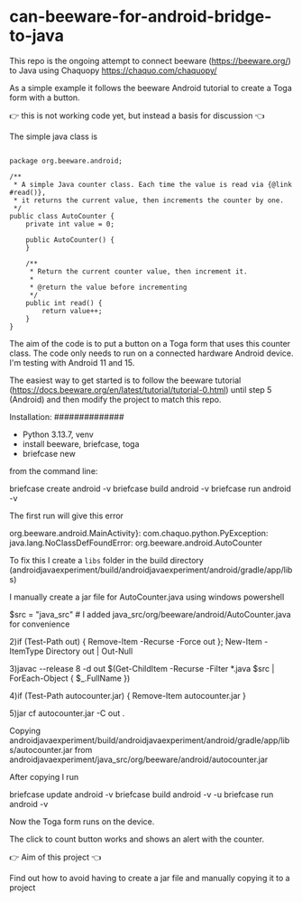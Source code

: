# can-beeware-for-android-bridge-to-java

This repo is the ongoing attempt to connect beeware (https://beeware.org/) to Java using Chaquopy  https://chaquo.com/chaquopy/

As a simple example it follows the beeware Android tutorial to create a Toga form with a button.

👉 this is not working code yet, but instead a basis for discussion 👈

The simple java class is

```

package org.beeware.android;

/**
 * A simple Java counter class. Each time the value is read via {@link #read()},
 * it returns the current value, then increments the counter by one.
 */
public class AutoCounter {
    private int value = 0;

    public AutoCounter() {
    }

    /**
     * Return the current counter value, then increment it.
     *
     * @return the value before incrementing
     */
    public int read() {
        return value++;
    }
}

```

The aim of the code is to put a button on a Toga form that uses this counter class.
The code only needs to run on a connected hardware Android device. I'm testing with Android 11 and 15.

The easiest way to get started is to follow the beeware tutorial (https://docs.beeware.org/en/latest/tutorial/tutorial-0.html) until step 5 (Android) and then 
modify the project to match this repo.


Installation:
##############

- Python 3.13.7, venv
- install beeware, briefcase, toga
- briefcase new

from the command line:

briefcase create  android -v
briefcase build  android -v
briefcase run  android -v

The first run will give this error

org.beeware.android.MainActivity}: com.chaquo.python.PyException: java.lang.NoClassDefFoundError: org.beeware.android.AutoCounter



To fix this I create a `libs` folder in the build directory
(androidjavaexperiment/build/androidjavaexperiment/android/gradle/app/libs)

I manually create a jar file for AutoCounter.java using windows powershell

$src = "java_src"  # I added java_src/org/beeware/android/AutoCounter.java for convenience

2)if (Test-Path out) { Remove-Item -Recurse -Force out }; New-Item -ItemType Directory out | Out-Null

3)javac --release 8 -d out $(Get-ChildItem -Recurse -Filter *.java $src | ForEach-Object { $_.FullName })

4)if (Test-Path autocounter.jar) { Remove-Item autocounter.jar }

5)jar cf autocounter.jar -C out .


Copying 
androidjavaexperiment/build/androidjavaexperiment/android/gradle/app/libs/autocounter.jar
from 
androidjavaexperiment/java_src/org/beeware/android/autocounter.jar

After copying I run

briefcase update  android -v
briefcase build  android -v -u
briefcase run  android -v

Now the Toga form runs on the device.

The click to count button works and shows an alert with the counter.

👉 Aim of this project 👈 

Find out how to avoid having to create a jar file and manually copying it to a project 

